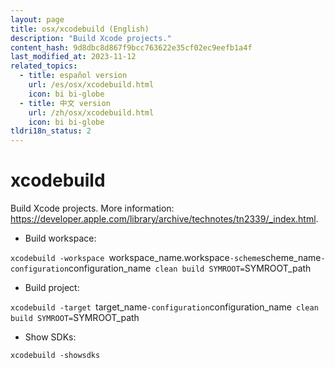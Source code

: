 ```yaml
---
layout: page
title: osx/xcodebuild (English)
description: "Build Xcode projects."
content_hash: 9d8dbc8d867f9bcc763622e35cf02ec9eefb1a4f
last_modified_at: 2023-11-12
related_topics:
  - title: español version
    url: /es/osx/xcodebuild.html
    icon: bi bi-globe
  - title: 中文 version
    url: /zh/osx/xcodebuild.html
    icon: bi bi-globe
tldri18n_status: 2
---
```

# xcodebuild

Build Xcode projects.
More information: <https://developer.apple.com/library/archive/technotes/tn2339/_index.html>.

- Build workspace:

`xcodebuild -workspace `<span class="tldr-var badge badge-pill bg-dark-lm bg-white-dm text-white-lm text-dark-dm font-weight-bold">workspace_name.workspace</span>` -scheme `<span class="tldr-var badge badge-pill bg-dark-lm bg-white-dm text-white-lm text-dark-dm font-weight-bold">scheme_name</span>` -configuration `<span class="tldr-var badge badge-pill bg-dark-lm bg-white-dm text-white-lm text-dark-dm font-weight-bold">configuration_name</span>` clean build SYMROOT=`<span class="tldr-var badge badge-pill bg-dark-lm bg-white-dm text-white-lm text-dark-dm font-weight-bold">SYMROOT_path</span>

- Build project:

`xcodebuild -target `<span class="tldr-var badge badge-pill bg-dark-lm bg-white-dm text-white-lm text-dark-dm font-weight-bold">target_name</span>` -configuration `<span class="tldr-var badge badge-pill bg-dark-lm bg-white-dm text-white-lm text-dark-dm font-weight-bold">configuration_name</span>` clean build SYMROOT=`<span class="tldr-var badge badge-pill bg-dark-lm bg-white-dm text-white-lm text-dark-dm font-weight-bold">SYMROOT_path</span>

- Show SDKs:

`xcodebuild -showsdks`
